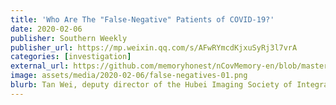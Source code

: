 ```yaml
---
title: 'Who Are The "False-Negative" Patients of COVID-19?'
date: 2020-02-06
publisher: Southern Weekly
publisher_url: https://mp.weixin.qq.com/s/AFwRYmcdKjxuSyRj3l7vrA
categories: [investigation]
external_url: https://github.com/memoryhonest/nCovMemory-en/blob/master/docs/2020-02-06/who_are_false_negative.md
image: assets/media/2020-02-06/false-negatives-01.png
blurb: Tan Wei, deputy director of the Hubei Imaging Society of Integrative Medicine, said that 30-40% of the cases whose CT results were very consistent with the new coronavirus pneumonia (i.e. COVID-19) returned negative on the nucleic acid test.
---
```

